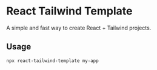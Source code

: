 # React Tailwind Template

A simple and fast way to create React + Tailwind projects.

## Usage

```bash
npx react-tailwind-template my-app
```

